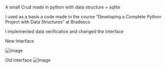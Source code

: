 A small Crud made in python with data structure + sqlite

I used as a basis a code made in the course “Developing a Complete Python Project with Data Structures” at Bradesco

I implemented data verification and changed the interface

<div style='flex'>
  New Interface
  
  ![image](https://github.com/Cristi4nSt/Crud-Estrutura-de-Dados/assets/56496903/68feade6-447d-4ed8-b43a-a2e2d003d84e)

  Old Interface
  ![image](https://github.com/Cristi4nSt/Crud-Estrutura-de-Dados/assets/56496903/313d602a-6c8a-4acf-a580-1ec306747226)
</div>


